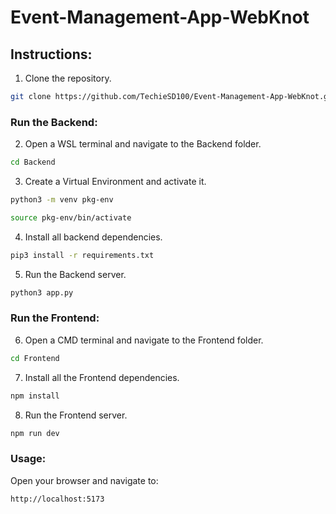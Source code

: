 # Event-Management-App-WebKnot
## Instructions:
1. Clone the repository.
```sh
git clone https://github.com/TechieSD100/Event-Management-App-WebKnot.git
```
### Run the Backend:
2. Open a WSL terminal and navigate to the Backend folder.
```sh
cd Backend
```
3. Create a Virtual Environment and activate it.
```sh
python3 -m venv pkg-env
```
```sh
source pkg-env/bin/activate
```
4. Install all backend dependencies.
```sh
pip3 install -r requirements.txt
```
5. Run the Backend server.
```sh
python3 app.py
```
### Run the Frontend:
6. Open a CMD terminal and navigate to the Frontend folder.
```sh
cd Frontend
```
7. Install all the Frontend dependencies.
```sh
npm install
```
8. Run the Frontend server.
```sh
npm run dev
```
### Usage:
Open your browser and navigate to:
```sh
http://localhost:5173
```
